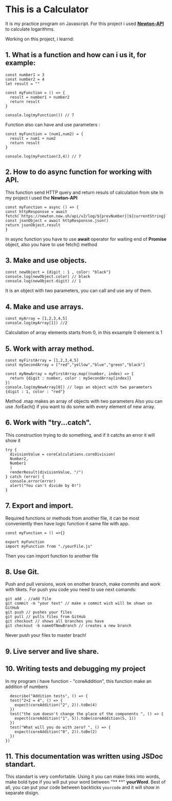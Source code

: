 # This is a Calculator
It is my practice program on Javascript.
For this project i used **[Newton-API](https://github.com/aunyks/newton-api)** to calculate logarithms.

Working on this project, i learnd:
## 1. What is a function and how can i us it, for example:
```
const number1 = 3
const number2 = 4
let result = ""

const myFunction = () => {
  result = number1 + number2
  return result
}

console.log(myFunction()) // 7
``` 

Function also can have and use parameters :
```
const myFunction = (num1,num2) = {
  result = num1 + num2
  return result 
}

console.log(myFunction(3,4)) // 7
```        

## 2. How to do async function for working with API.

  This function send HTTP query and return resuls of calculation from site
  In my project i used the **Newton-API**

```
const myFunction = async () => {
const httpResponsse = await fetch(`https://newton.now.sh/api/v2/log/${prevNumber}|${currentString}`)
const jsonObject = await httpResponsse.json()
return jsonObject.result
}
```  
  In async function you have to use **await** operator for waiting end of **Promise** object,
  also you have to use fetch() method

## 3. Make and use objects.
```
const newObject = {digit : 1 , color: "black"}
console.log(newObject.color) // black
console.log(newObject.digit) // 1
```      
It is an object with two parameters, you can call and use any of them.

## 4. Make and use arrays.
```
const myArray = [1,2,3,4,5]
console.log(myArray[1]) //2
```        
Calculation of array elements starts from 0, in this exsample 0 element is 1

## 5. Work with array method.
```
const myFirstArray = [1,2,3,4,5]
const mySecondArray = ["red","yellow","blue","green","black"]

const myNewArray = myFirstArray.map((number, index) => {
  return {digit : number, color : mySecondArray[index]}
})
console.log(myNewArray[0]) // logs an object with two parameters {digit : 1, color : "red"}
```         
Method .map makes an array of objects with two parameters
Also you can use .forEach() if you want to do some with every element of new array.

## 6. Work with "try...catch".
 This construction trying to do something, and if it catchs an error it will show it 
```
try {
  divisionValue = coreCalculations.coreDivision(
  Number2,
  Number1
  )
  renderResult(divisionValue, "/")
} catch (error) {
  console.error(error)
  alert("You can't divide by 0!")
}
```        

## 7. Export and import.
Required functions or methods from another file, it can be most conveniently then have logic function it same file with app.
```
const myFunction = () =>{}

export myFunction
import myFunction from "./yourFile.js"
```        
Then you can import function to another file

## 8. Use Git.
Push and pull versions, work on enother branch, make commits and work with tikets.
For push you code you need to use next comands:
```
git add . //add file
git commit -m "your text" // make a commit wich will be shown on GitHub
git push // pushes your files
git pull // pulls files from GitHub
git checkout // shows all branches you have
git checkout -b nameOfNewBranch // creates a new branch
```      
Never push your files to master brach! 

## 9. Live server and live share.

## 10. Writing tests and debugging my project
In my program i have function - "coreAddition", this function make an addition of numbers
```
  describe("Addition tests", () => {
  test("2+2 = 4", () => {
    expect(coreAddition("2", 2)).toBe(4)
  })
  test("the sum doesn't change the place of the components ", () => {
    expect(coreAddition("1", 5)).toBe(coreAddition(5, 1))
  })
  test("What will you do with zero? ", () => {
    expect(coreAddition("0", 2)).toBe(2)
  })
})
```
## 11. This documentation was written using **JSDoc** standart.
This standart is very comfortable. Using it you can make links into words, make bold type if you will put your word between  "** **" **yourWord**. Best of all, you can put your code between backticks `yourcode` and it will show in separate disign. 

